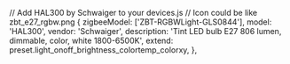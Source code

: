 // Add HAL300 by Schwaiger to your devices.js
// Icon could be like zbt_e27_rgbw.png
    {
        zigbeeModel: ['ZBT-RGBWLight-GLS0844'],
        model: 'HAL300',
        vendor: 'Schwaiger',
        description: 'Tint LED bulb E27 806 lumen, dimmable, color, white 1800-6500K',
        extend: preset.light_onoff_brightness_colortemp_colorxy,
    },
